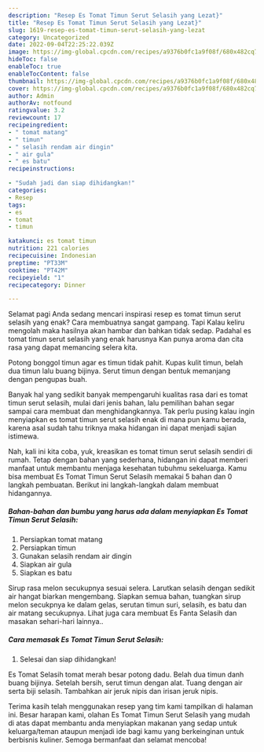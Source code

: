 ```yaml
---
description: "Resep Es Tomat Timun Serut Selasih yang Lezat}"
title: "Resep Es Tomat Timun Serut Selasih yang Lezat}"
slug: 1619-resep-es-tomat-timun-serut-selasih-yang-lezat
category: Uncategorized
date: 2022-09-04T22:25:22.039Z
image: https://img-global.cpcdn.com/recipes/a9376b0fc1a9f08f/680x482cq70/es-tomat-timun-serut-selasih-foto-resep-utama.jpg
hideToc: false
enableToc: true
enableTocContent: false
thumbnail: https://img-global.cpcdn.com/recipes/a9376b0fc1a9f08f/680x482cq70/es-tomat-timun-serut-selasih-foto-resep-utama.jpg
cover: https://img-global.cpcdn.com/recipes/a9376b0fc1a9f08f/680x482cq70/es-tomat-timun-serut-selasih-foto-resep-utama.jpg
author: Admin
authorAv: notfound
ratingvalue: 3.2
reviewcount: 17
recipeingredient:
- " tomat matang"
- " timun"
- " selasih rendam air dingin"
- " air gula"
- " es batu"
recipeinstructions:

- "Sudah jadi dan siap dihidangkan!"
categories:
- Resep
tags:
- es
- tomat
- timun

katakunci: es tomat timun 
nutrition: 221 calories
recipecuisine: Indonesian
preptime: "PT33M"
cooktime: "PT42M"
recipeyield: "1"
recipecategory: Dinner

---
```



Selamat pagi Anda sedang mencari inspirasi resep es tomat timun serut selasih yang enak? Cara membuatnya sangat gampang. Tapi Kalau keliru mengolah maka hasilnya akan hambar dan bahkan tidak sedap. Padahal es tomat timun serut selasih yang enak harusnya Kan punya aroma dan cita rasa yang dapat memancing selera kita.


Potong bonggol timun agar es timun tidak pahit. Kupas kulit timun, belah dua timun lalu buang bijinya. Serut timun dengan bentuk memanjang dengan pengupas buah.

Banyak hal yang sedikit banyak mempengaruhi kualitas rasa dari es tomat timun serut selasih, mulai dari jenis bahan, lalu pemilihan bahan segar sampai cara membuat dan menghidangkannya. Tak perlu pusing kalau ingin menyiapkan es tomat timun serut selasih enak di mana pun kamu berada, karena asal sudah tahu triknya maka hidangan ini dapat menjadi sajian istimewa.


Nah, kali ini kita coba, yuk, kreasikan es tomat timun serut selasih sendiri di rumah. Tetap dengan bahan yang sederhana, hidangan ini dapat memberi manfaat untuk membantu menjaga kesehatan tubuhmu sekeluarga. Kamu bisa membuat Es Tomat Timun Serut Selasih memakai 5 bahan dan 0 langkah pembuatan. Berikut ini langkah-langkah dalam membuat hidangannya.

<!--inarticleads1-->

##### Bahan-bahan dan bumbu yang harus ada dalam menyiapkan Es Tomat Timun Serut Selasih:

1. Persiapkan  tomat matang
1. Persiapkan  timun
1. Gunakan  selasih rendam air dingin
1. Siapkan  air gula
1. Siapkan  es batu


Sirup rasa melon secukupnya sesuai selera. Larutkan selasih dengan sedikit air hangat biarkan mengembang. Siapkan semua bahan, tuangkan sirup melon secukpnya ke dalam gelas, serutan timun suri, selasih, es batu dan air matang secukupnya. Lihat juga cara membuat Es Fanta Selasih dan masakan sehari-hari lainnya.. 

<!--inarticleads2-->

##### Cara memasak Es Tomat Timun Serut Selasih:


1. Selesai dan siap dihidangkan!

Es Tomat Selasih tomat merah besar potong dadu. Belah dua timun danh buang bijinya. Setelah bersih, serut timun dengan alat. Tuang dengan air serta biji selasih. Tambahkan air jeruk nipis dan irisan jeruk nipis. 

Terima kasih telah menggunakan resep yang tim kami tampilkan di halaman ini. Besar harapan kami, olahan Es Tomat Timun Serut Selasih yang mudah di atas dapat membantu anda menyiapkan makanan yang sedap untuk keluarga/teman ataupun menjadi ide bagi kamu yang berkeinginan untuk berbisnis kuliner. Semoga bermanfaat dan selamat mencoba!

